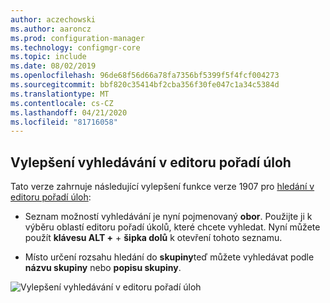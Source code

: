 ```yaml
---
author: aczechowski
ms.author: aaroncz
ms.prod: configuration-manager
ms.technology: configmgr-core
ms.topic: include
ms.date: 08/02/2019
ms.openlocfilehash: 96de68f56d66a78fa7356bf5399f5f4fcf004273
ms.sourcegitcommit: bbf820c35414bf2cba356f30fe047c1a34c5384d
ms.translationtype: MT
ms.contentlocale: cs-CZ
ms.lasthandoff: 04/21/2020
ms.locfileid: "81716058"
---
```

## <a name="improvements-to-task-sequence-editor-search"></a><a name="bkmk_tssearch"></a>Vylepšení vyhledávání v editoru pořadí úloh

<!--4621085-->

Tato verze zahrnuje následující vylepšení funkce verze 1907 pro [hledání v editoru pořadí úloh](../../technical-preview-1907.md#bkmk_tsedit):

- Seznam možností vyhledávání je nyní pojmenovaný **obor**. Použijte ji k výběru oblastí editoru pořadí úkolů, které chcete vyhledat. Nyní můžete použít **klávesu ALT +** + **šipka dolů** k otevření tohoto seznamu.

- Místo určení rozsahu hledání do **skupiny**teď můžete vyhledávat podle **názvu skupiny** nebo **popisu skupiny**.

![Vylepšení vyhledávání v editoru pořadí úloh](../../media/4621085-task-sequence-search-1908.png)
